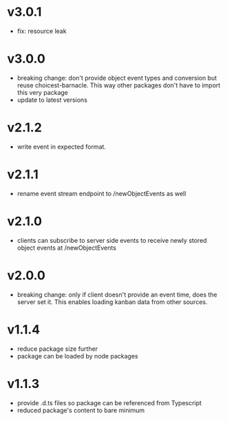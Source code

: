 # v3.0.1
- fix: resource leak

# v3.0.0
- breaking change: don't provide object event types and conversion but reuse choicest-barnacle. This way other packages don't have to import this very package
- update to latest versions

# v2.1.2
- write event in expected format.

# v2.1.1
- rename event stream endpoint to /newObjectEvents as well

# v2.1.0
- clients can subscribe to server side events to receive newly stored object events at /newObjectEvents

# v2.0.0
- breaking change: only if client doesn't provide an event time, does the server set it. This enables loading kanban data from other sources.

# v1.1.4
- reduce package size further
- package can be loaded by node packages

# v1.1.3
- provide .d.ts files so package can be referenced from Typescript
- reduced package's content to bare minimum